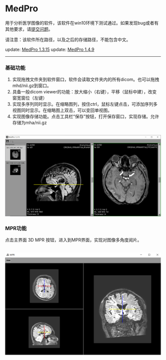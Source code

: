 # MedPro

用于分析医学图像的软件，该软件在win10环境下测试通过。如果发现bug或者有其他要求，请[提交问题](https://github.com/zhang-qiang-github/MedPro/issues)。

请注意：该软件所在路径，以及之后的存储路径，不能包含中文。

update: [MedPro 1.3.15](https://github.com/zhang-qiang-github/MedPro/releases/tag/v1.3.15)
update: [MedPro 1.4.9](https://github.com/zhang-qiang-github/MedPro/releases/tag/v1.4.9)
***

### 基础功能

1. 实现拖拽文件夹到软件窗口，软件会读取文件夹内的所有dicom。也可以拖拽mhd/nii.gz到窗口。
2. 具备一般dicom viewer的功能：放大缩小（右键），平移（鼠标中建），改变窗宽窗位（左键）
3. 实现多序列同时显示。在缩略图列，按住ctrl，鼠标左键点击，可添加序列多视图同时显示。在缩略图上双击，可以变回单视图。
4. 实现图像存储功能。点击工具栏“保存”按钮，打开保存窗口，实现存储。允许存储为mha/nii.gz


&emsp;&emsp;&emsp; <img src="figure/multi-view.png" width="600">

### MPR功能

点击主界面 3D MPR 按钮，进入到MPR界面，实现对图像多角度阅片。

&emsp;&emsp;&emsp; <img src="figure/MPR.png" width="600">